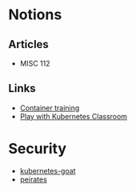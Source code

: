 # Notions

## Articles

- MISC 112

## Links

- [Container training](https://container.training/)
- [Play with Kubernetes Classroom](https://training.play-with-kubernetes.com/)

# Security

- [kubernetes-goat](https://github.com/madhuakula/kubernetes-goat)
- [peirates](https://github.com/inguardians/peirates)
